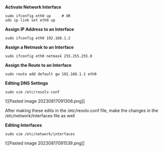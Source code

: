 
**Activate Network Interface**
```
sudo ifconfig eth0 up     # OR
udo ip link set eth0 up
```

**Assign IP Address to an Interface**
```
sudo ifconfig eth0 192.168.1.2
```

**Assign a Netmask to an Interface**
```
sudo ifconfig eth0 netmask 255.255.255.0
```

**Assign the Route to an Interface**
```
sudo route add default gw 192.168.1.1 eth0
```

**Editing DNS Settings**
```
sudo vim /etc/resolv.conf
```

![[Pasted image 20230817091308.png]]

After making these edits in the /etc/resolv.conf file, make the changes in the /etc/network/interfaces file as well

**Editing Interfaces**
```
sudo vim /etc/network/interfaces
```

![[Pasted image 20230817091539.png]]

